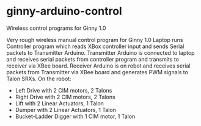 # ginny-arduino-control
Wireless control programs for Ginny 1.0

Very rough wireless manual control program for Ginny 1.0
Laptop runs Controller program which reads XBox controller input and sends Serial packets to Transmitter Arduino.
Transmitter Arduino is connected to laptop and receives serial packets from controller program and transmits to receiver via XBee board.
Receiver Arduino is on robot and receives serial packets from Transmitter via XBee board and generates PWM signals to Talon SRXs.
On the robot:
- Left Drive with 2 CIM motors, 2 Talons
- Right Drive with 2 CIM motors, 2 Talons
- Lift with 2 Linear Actuators, 1 Talon
- Dumper with 2 Linear Actuators, 1 Talon
- Bucket-Ladder Digger with 1 CIM motor, 1 Talon
